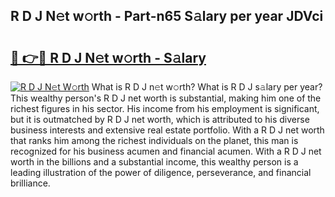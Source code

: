 ## R D J N𝚎t w𝚘rth - Part-n65 S𝚊lary per year JDVci

# <h2><a href="http://gc3dmu.nevu.top/?p=R+D+J">🔗 👉🔴 R D J N𝚎t w𝚘rth - S𝚊lary</a></h2>

[![R D J N𝚎t W𝚘rth](https://i.imgur.com/Oavwk0R.jpeg)](http://gc3dmu.nevu.top/?p=R+D+J)
What is R D J n𝚎t w𝚘rth? What is R D J s𝚊lary per year?
This wealthy person's R D J net worth is substantial, making him one of the richest figures in his sector. His income from his employment is significant, but it is outmatched by R D J net worth, which is attributed to his diverse business interests and extensive real estate portfolio. With a R D J net worth that ranks him among the richest individuals on the planet, this man is recognized for his business acumen and financial acumen. With a R D J net worth in the billions and a substantial income, this wealthy person is a leading illustration of the power of diligence, perseverance, and financial brilliance.
